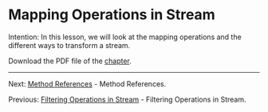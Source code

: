 # Mapping Operations in Stream

Intention: In this lesson, we will look at the mapping operations and the different ways to transform a stream.

Download the PDF file of the [chapter](chapter_13.pdf).

<hr>

Next: [Method References](chapter_14.md "Method References") - Method References.

Previous: [Filtering Operations in Stream](chapter_12.md "Filtering Operations in Stream") - Filtering Operations in Stream.